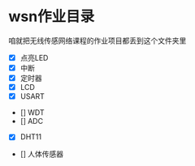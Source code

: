 # wsn作业目录
咱就把无线传感网络课程的作业项目都丢到这个文件夹里

+ [x] 点亮LED
+ [x] 中断
+ [x] 定时器
+ [x] LCD
+ [X] USART
+ [] WDT
+ [] ADC
+ [x] DHT11
+ [] 人体传感器 